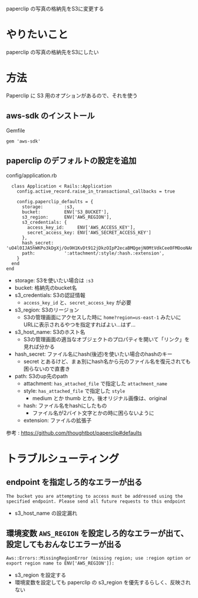 paperclip の写真の格納先をS3に変更する

# やりたいこと

paperclip の写真の格納先をS3にしたい

# 方法

Paperclip に S3 用のオプションがあるので、それを使う

## aws-sdk のインストール

Gemfile

```
gem 'aws-sdk'
```

## paperclip のデフォルトの設定を追加

config/application.rb

```
  class Application < Rails::Application
    config.active_record.raise_in_transactional_callbacks = true

    config.paperclip_defaults = {
      storage:        :s3,
      bucket:         ENV['S3_BUCKET'],
      s3_region:      ENV['AWS_REGION'],
      s3_credentials: {
        access_key_id:     ENV['AWS_ACCESS_KEY'],
        secret_access_key: ENV['AWS_SECRET_ACCESS_KEY']
      },
      hash_secret:    'uO4l0IJA5hWKPo3kDgXj/Oo9H1KvDt912jDkzOIpP2ecaBMQgejN0MtVdkCee0FMOooNAnqIyMzIbb9BINVMbVza8Xbu8LT7Ee1vu538JzRtUKpLlB6hOezs/FzCBSmmmch4pDUemROm7iS8O8GAKs9jNkLUJydbqXHBvWX2qJM',
      path:           ':attachment/:style/:hash.:extension',
    }
  end
end
```

- storage: S3を使いたい場合は `:s3`
- bucket: 格納先のbucket名
- s3_credentials: S3の認証情報
    - `access_key_id` と、`secret_access_key` が必要
- s3_region: S3のリージョン
    - S3の管理画面にアクセスした時に `home?region=us-east-1` みたいに URLに表示されるやつを指定すればよい...はず...
- s3_host_name: S3のホスト名
    - S3の管理画面の適当なオブジェクトのプロパティを開いて「リンク」を見れば分かる
- hash_secret: ファイル名にhash(後述)を使いたい場合のhashのキー
    - secret とあるけど、まぁ別にhash名から元のファイル名を復元されても困らないので直書き
- path: S3のup先のpath
    - attachment: `has_attached_file` で指定した `attachment_name`
    - style: `has_attached_file` で指定した `style`
        - medium とか thumb とか。後オリジナル画像は、original
    - hash: ファイル名をhashにしたもの
        - ファイル名が2バイト文字とかの時に困らないように
    - extension: ファイルの拡張子

参考 : https://github.com/thoughtbot/paperclip#defaults

# トラブルシューティング

## endpoint を指定しろ的なエラーが出る

```
The bucket you are attempting to access must be addressed using the specified endpoint. Please send all future requests to this endpoint
```

- s3_host_name の設定漏れ

## 環境変数 `AWS_REGION` を設定しろ的なエラーが出て、設定してもおんなじエラーが出る

```
Aws::Errors::MissingRegionError (missing region; use :region option or export region name to ENV['AWS_REGION']):
```

- s3_region を設定する
- 環境変数を設定しても paperclip の s3_region を優先するらしく、反映されない






